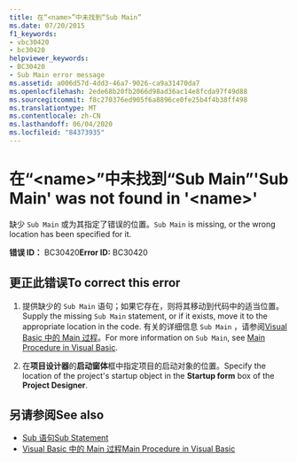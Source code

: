 ```yaml
---
title: 在“<name>”中未找到“Sub Main”
ms.date: 07/20/2015
f1_keywords:
- vbc30420
- bc30420
helpviewer_keywords:
- BC30420
- Sub Main error message
ms.assetid: a006d57d-4dd3-46a7-9026-ca9a31470da7
ms.openlocfilehash: 2ede68b20fb2066d98ad36ac14e8fcda97f49d88
ms.sourcegitcommit: f8c270376ed905f6a8896ce0fe25b4f4b38ff498
ms.translationtype: MT
ms.contentlocale: zh-CN
ms.lasthandoff: 06/04/2020
ms.locfileid: "84373935"
---
```

# <a name="sub-main-was-not-found-in-name"></a><span data-ttu-id="291fe-102">在“\<name>”中未找到“Sub Main”</span><span class="sxs-lookup"><span data-stu-id="291fe-102">'Sub Main' was not found in '\<name>'</span></span>
<span data-ttu-id="291fe-103">缺少 `Sub Main` 或为其指定了错误的位置。</span><span class="sxs-lookup"><span data-stu-id="291fe-103">`Sub Main` is missing, or the wrong location has been specified for it.</span></span>  
  
 <span data-ttu-id="291fe-104">**错误 ID：** BC30420</span><span class="sxs-lookup"><span data-stu-id="291fe-104">**Error ID:** BC30420</span></span>  
  
## <a name="to-correct-this-error"></a><span data-ttu-id="291fe-105">更正此错误</span><span class="sxs-lookup"><span data-stu-id="291fe-105">To correct this error</span></span>  
  
1. <span data-ttu-id="291fe-106">提供缺少的 `Sub Main` 语句；如果它存在，则将其移动到代码中的适当位置。</span><span class="sxs-lookup"><span data-stu-id="291fe-106">Supply the missing `Sub Main` statement, or if it exists, move it to the appropriate location in the code.</span></span> <span data-ttu-id="291fe-107">有关的详细信息 `Sub Main` ，请参阅[Visual Basic 中的 Main 过程](../../programming-guide/program-structure/main-procedure.md)。</span><span class="sxs-lookup"><span data-stu-id="291fe-107">For more information on `Sub Main`, see [Main Procedure in Visual Basic](../../programming-guide/program-structure/main-procedure.md).</span></span>  
  
2. <span data-ttu-id="291fe-108">在**项目设计器**的**启动窗体**框中指定项目的启动对象的位置。</span><span class="sxs-lookup"><span data-stu-id="291fe-108">Specify the location of the project's startup object in the **Startup form** box of the **Project Designer**.</span></span>  
  
## <a name="see-also"></a><span data-ttu-id="291fe-109">另请参阅</span><span class="sxs-lookup"><span data-stu-id="291fe-109">See also</span></span>

- [<span data-ttu-id="291fe-110">Sub 语句</span><span class="sxs-lookup"><span data-stu-id="291fe-110">Sub Statement</span></span>](../statements/sub-statement.md)
- [<span data-ttu-id="291fe-111">Visual Basic 中的 Main 过程</span><span class="sxs-lookup"><span data-stu-id="291fe-111">Main Procedure in Visual Basic</span></span>](../../programming-guide/program-structure/main-procedure.md)
